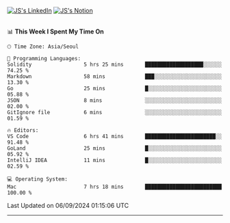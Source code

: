 
[![JS's LinkedIn](https://img.shields.io/badge/LinkedIn-blue?style=for-the-badge&logo=linkedin)](https://www.linkedin.com/in/jaeseung-lee-5a2a32139/) 
[![JS's Notion](https://img.shields.io/badge/Notion-black?style=for-the-badge&logo=notion)](https://bit.ly/ljswiki1) <br><br>
<!-- ![JS's GitHub stats](https://github-readme-stats-lemon-five.vercel.app/api?username=tkxkd0159&hide=contribs,prs,stars,issues&show_icons=true&theme=react&include_all_commits=true)   -->
<!-- ![Top Langs](https://github-readme-stats-lemon-five.vercel.app/api/top-langs/?username=tkxkd0159&layout=compact&hide=jupyter%20notebook,scss,html,css&langs_count=10)  -->


<!--START_SECTION:waka-->
📊 **This Week I Spent My Time On** 

```text
🕑︎ Time Zone: Asia/Seoul

💬 Programming Languages: 
Solidity                 5 hrs 25 mins       ███████████████████░░░░░░   74.25 % 
Markdown                 58 mins             ███░░░░░░░░░░░░░░░░░░░░░░   13.30 % 
Go                       25 mins             █░░░░░░░░░░░░░░░░░░░░░░░░   05.88 % 
JSON                     8 mins              ░░░░░░░░░░░░░░░░░░░░░░░░░   02.00 % 
GitIgnore file           6 mins              ░░░░░░░░░░░░░░░░░░░░░░░░░   01.59 % 

🔥 Editors: 
VS Code                  6 hrs 41 mins       ███████████████████████░░   91.48 % 
GoLand                   25 mins             █░░░░░░░░░░░░░░░░░░░░░░░░   05.92 % 
IntelliJ IDEA            11 mins             █░░░░░░░░░░░░░░░░░░░░░░░░   02.59 % 

💻 Operating System: 
Mac                      7 hrs 18 mins       █████████████████████████   100.00 % 
```


 Last Updated on 06/09/2024 01:15:06 UTC
<!--END_SECTION:waka-->

---
<!---
<a href="https://github.com/tkxkd0159/books">
  <img align="center" src="https://github-readme-stats-lemon-five.vercel.app/api/pin/?username=tkxkd0159&repo=books&theme=react" />
</a>
-->

<!---
- 🔭 I’m currently working on ...
- 🌱 I’m currently learning blockchain and distributed network
- 👯 I’m looking to collaborate on ...
- 🤔 I’m looking for help with ...
- 💬 Ask me about ...
- 📫 How to reach me: ...
- 😄 Pronouns: ...
- ⚡ Fun fact: ...
-->
